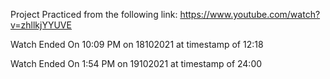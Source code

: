 Project Practiced from the following link:
https://www.youtube.com/watch?v=zhllkjYYUVE


Watch Ended On
10:09 PM on 18102021 at timestamp of 12:18

Watch Ended On
1:54 PM on 19102021 at timestamp of 24:00
